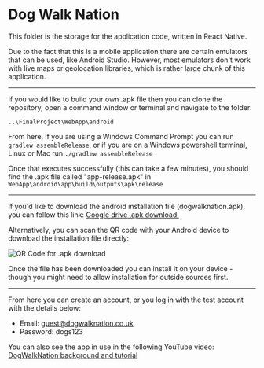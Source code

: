 # Dog Walk Nation
This folder is the storage for the application code, written in React Native.

Due to the fact that this is a mobile application there are certain emulators that can be used, like Android Studio. However, most emulators don't work with live maps or geolocation libraries, which is rather large chunk of this application.

--- 

If you would like to build your own .apk file then you can clone the repository, open a command window or terminal and navigate to the folder:

`..\FinalProject\WebApp\android`

From here, if you are using a Windows Command Prompt you can run `gradlew assembleRelease`, or if you are on a Windows powershell terminal, Linux or Mac run `./gradlew assembleRelease`

Once that executes successfully (this can take a few minutes), you should find the .apk file called "app-release.apk" in `WebApp\android\app\build\outputs\apk\release`

---

If you'd like to download the android installation file (dogwalknation.apk), you can follow this link: [Google drive .apk download.](https://drive.google.com/file/d/1_7RQD57YDIgTfcys1f0lZFpkUGD1JTjU/view?usp=sharing)

Alternatively, you can scan the QR code with your Android device to download the installation file directly:

![QR Code for .apk download](https://github.com/Frankles143/FinalProject/blob/master/Resources/ReadMe%20Images/QR%20link%20to%20APK.png)

Once the file has been downloaded you can install it on your device - though you might need to allow installation for outside sources first. 

---

From here you can create an account, or you log in with the test account with the details below: 

- Email: guest@dogwalknation.co.uk
- Password: dogs123

You can also see the app in use in the following YouTube video: [DogWalkNation background and tutorial](https://youtu.be/AsMSlC0MD_w)